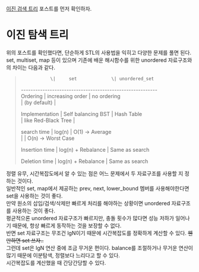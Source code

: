 [이진 검색 트리](https://github.com/whatsgoodg/Data-Structure/blob/main/README.md#binary-search-tree) 포스트를 먼저 확인하자.               
                           
# 이진 탐색 트리                     
위의 포스트를 확인했다면, 단순하게 STL의 사용법을 익히고 다양한 문제를 풀면 된다.                   
set, multiset, map 등이 있으며 기존에 배운 해시함수를 위한 unordered 자료구조와의 차이는 다음과 같다.                
                        
>                \|     set             \| unordered_set                     
>\---------------------------------------------------------                  
>Ordering        | increasing  order   | no ordering                   
>                | (by default)        |                
>                     
>Implementation  | Self balancing BST  | Hash Table                   
>                | like Red-Black Tree |                                  
>             
>search time     | log(n)              | O(1) -> Average               
>                |                     | O(n) -> Worst Case                    
>                   
>Insertion time  | log(n) + Rebalance  | Same as search                 
>                          
>Deletion time   | log(n) + Rebalance  | Same as search             
                 
정렬 유무, 시간복잡도에서 알 수 있는 점은 어느 문제에서 두 자료구조를 사용할 지 정하는 것이다.            
일반적인 set, map에서 제공하는 prev, next, lower_bound 멤버를 사용해야한다면 set을 사용하는 것이 좋다.                    
만약 원소의 삽입/검색/삭제만 빠르게 처리를 해야하는 상황이면 unordered 자료구조를 사용하는 것이 좋다.              
평균적으론 unordered 자료구조가 빠르지만, 충돌 횟수가 많다면 성능 저하가 일어나기 때문에, 항상 빠르게 동작하는 것을 보장할 수 없다.                
반면 set 자료구조는 무조건 lgN이기 때문에 시간복잡도를 정확하게 계산할 수 있다. ~~웬만하면 set 쓰자..~~           
그런데 set은 lgN 연산 중에 조금 무거운 편이다. balance를 조절하거나 무거운 연산이 많기 때문에 이분탐색, 정렬보다 느리다고 할 수 있다.           
시간복잡도를 계산했을 때 간당간당할 수 있다.             
